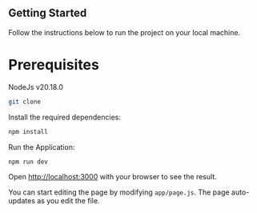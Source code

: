 
## Getting Started

Follow the instructions below to run the project on your local machine.
# Prerequisites
NodeJs v20.18.0

```bash
git clone
```
Install the required dependencies:
```bash
npm install
```
Run the Application:
```bash
npm run dev
```
Open [http://localhost:3000](http://localhost:3000) with your browser to see the result.

You can start editing the page by modifying `app/page.js`. The page auto-updates as you edit the file.

